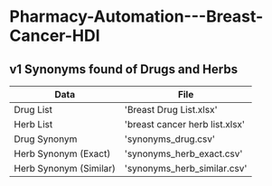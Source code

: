 # Pharmacy-Automation---Breast-Cancer-HDI

## v1 Synonyms found of Drugs and Herbs

| Data | File |
| --- | --- |
| Drug List | 'Breast Drug List.xlsx' |
| Herb List | 'breast cancer herb list.xlsx' |
| Drug Synonym | 'synonyms_drug.csv' |
| Herb Synonym (Exact) | 'synonyms_herb_exact.csv' |
| Herb Synonym (Similar) | 'synonyms_herb_similar.csv' |
